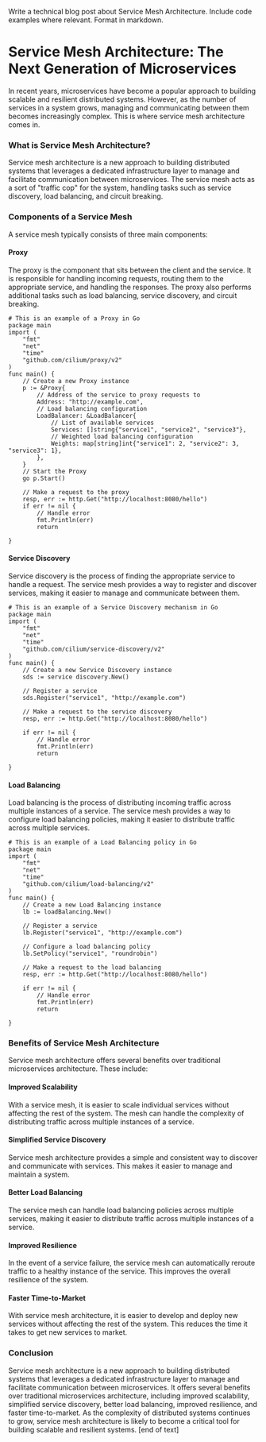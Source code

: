  Write a technical blog post about Service Mesh Architecture. Include code examples where relevant. Format in markdown.
# Service Mesh Architecture: The Next Generation of Microservices

In recent years, microservices have become a popular approach to building scalable and resilient distributed systems. However, as the number of services in a system grows, managing and communicating between them becomes increasingly complex. This is where service mesh architecture comes in.
### What is Service Mesh Architecture?

Service mesh architecture is a new approach to building distributed systems that leverages a dedicated infrastructure layer to manage and facilitate communication between microservices. The service mesh acts as a sort of "traffic cop" for the system, handling tasks such as service discovery, load balancing, and circuit breaking.
### Components of a Service Mesh

A service mesh typically consists of three main components:

#### Proxy

The proxy is the component that sits between the client and the service. It is responsible for handling incoming requests, routing them to the appropriate service, and handling the responses. The proxy also performs additional tasks such as load balancing, service discovery, and circuit breaking.
```
# This is an example of a Proxy in Go
package main
import (
    "fmt"
    "net"
    "time"
    "github.com/cilium/proxy/v2"
)
func main() {
    // Create a new Proxy instance
    p := &Proxy{
        // Address of the service to proxy requests to
        Address: "http://example.com",
        // Load balancing configuration
        LoadBalancer: &LoadBalancer{
            // List of available services
            Services: []string{"service1", "service2", "service3"},
            // Weighted load balancing configuration
            Weights: map[string]int{"service1": 2, "service2": 3, "service3": 1},
        },
    }
    // Start the Proxy
    go p.Start()

    // Make a request to the proxy
    resp, err := http.Get("http://localhost:8080/hello")
    if err != nil {
        // Handle error
        fmt.Println(err)
        return

}
```

#### Service Discovery

Service discovery is the process of finding the appropriate service to handle a request. The service mesh provides a way to register and discover services, making it easier to manage and communicate between them.

```
# This is an example of a Service Discovery mechanism in Go
package main
import (
    "fmt"
    "net"
    "time"
    "github.com/cilium/service-discovery/v2"
)
func main() {
    // Create a new Service Discovery instance
    sds := service discovery.New()

    // Register a service
    sds.Register("service1", "http://example.com")

    // Make a request to the service discovery
    resp, err := http.Get("http://localhost:8080/hello")

    if err != nil {
        // Handle error
        fmt.Println(err)
        return

}
```

#### Load Balancing

Load balancing is the process of distributing incoming traffic across multiple instances of a service. The service mesh provides a way to configure load balancing policies, making it easier to distribute traffic across multiple services.

```
# This is an example of a Load Balancing policy in Go
package main
import (
    "fmt"
    "net"
    "time"
    "github.com/cilium/load-balancing/v2"
)
func main() {
    // Create a new Load Balancing instance
    lb := loadBalancing.New()

    // Register a service
    lb.Register("service1", "http://example.com")

    // Configure a load balancing policy
    lb.SetPolicy("service1", "roundrobin")

    // Make a request to the load balancing
    resp, err := http.Get("http://localhost:8080/hello")

    if err != nil {
        // Handle error
        fmt.Println(err)
        return

}
```

### Benefits of Service Mesh Architecture

Service mesh architecture offers several benefits over traditional microservices architecture. These include:

#### Improved Scalability

With a service mesh, it is easier to scale individual services without affecting the rest of the system. The mesh can handle the complexity of distributing traffic across multiple instances of a service.

#### Simplified Service Discovery

Service mesh architecture provides a simple and consistent way to discover and communicate with services. This makes it easier to manage and maintain a system.

#### Better Load Balancing

The service mesh can handle load balancing policies across multiple services, making it easier to distribute traffic across multiple instances of a service.

#### Improved Resilience

In the event of a service failure, the service mesh can automatically reroute traffic to a healthy instance of the service. This improves the overall resilience of the system.

#### Faster Time-to-Market

With service mesh architecture, it is easier to develop and deploy new services without affecting the rest of the system. This reduces the time it takes to get new services to market.

### Conclusion

Service mesh architecture is a new approach to building distributed systems that leverages a dedicated infrastructure layer to manage and facilitate communication between microservices. It offers several benefits over traditional microservices architecture, including improved scalability, simplified service discovery, better load balancing, improved resilience, and faster time-to-market. As the complexity of distributed systems continues to grow, service mesh architecture is likely to become a critical tool for building scalable and resilient systems. [end of text]


